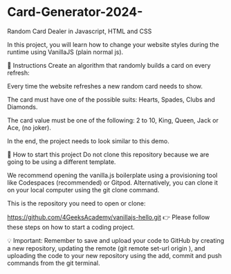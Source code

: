 # Card-Generator-2024-
Random Card Dealer in Javascript, HTML and CSS

In this project, you will learn how to change your website styles during the runtime using VanillaJS (plain normal js).

📝 Instructions
Create an algorithm that randomly builds a card on every refresh:

Every time the website refreshes a new random card needs to show.

The card must have one of the possible suits: Hearts, Spades, Clubs and Diamonds.

The card value must be one of the following: 2 to 10, King, Queen, Jack or Ace, (no joker).

In the end, the project needs to look similar to this demo.

🌱 How to start this project
Do not clone this repository because we are going to be using a different template.

We recommend opening the vanilla.js boilerplate using a provisioning tool like Codespaces (recommended) or Gitpod. Alternatively, you can clone it on your local computer using the git clone command.

This is the repository you need to open or clone:

https://github.com/4GeeksAcademy/vanillajs-hello.git
👉 Please follow these steps on how to start a coding project.

💡 Important: Remember to save and upload your code to GitHub by creating a new repository, updating the remote (git remote set-url origin <your new url>), and uploading the code to your new repository using the add, commit and push commands from the git terminal.

